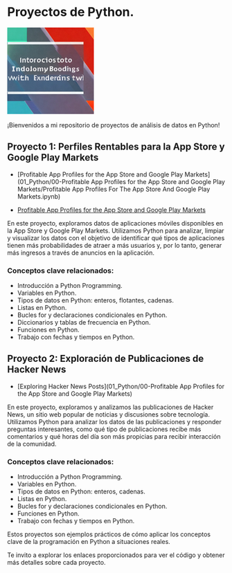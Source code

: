 # Proyectos de Python.

<img src="READ.jpeg" alt="READ" style="width:200px;"/>


¡Bienvenidos a mi repositorio de proyectos de análisis de datos en Python! 


## Proyecto 1: Perfiles Rentables para la App Store y Google Play Markets

- [Profitable App Profiles for the App Store and Google Play Markets](01_Python/00-Profitable App Profiles for the App Store and Google Play Markets/Profitable App Profiles For The App Store And Google Play Markets.ipynb)

- [Profitable App Profiles for the App Store and Google Play Markets](https://github.com/albertjimrod/data-projects/blob/51eaa88de3b363a2541ab900ec9fa2b23ffe8627/01_Python/00-Profitable%20App%20Profiles%20for%20the%20App%20Store%20and%20Google%20Play%20Markets/Profitable%20App%20Profiles%20For%20The%20App%20Store%20And%20Google%20Play%20Markets.ipynb)



En este proyecto, exploramos datos de aplicaciones móviles disponibles en la App Store y Google Play Markets. Utilizamos Python para analizar, limpiar y visualizar los datos con el objetivo de identificar qué tipos de aplicaciones tienen más probabilidades de atraer a más usuarios y, por lo tanto, generar más ingresos a través de anuncios en la aplicación.

### Conceptos clave relacionados:

- Introducción a Python Programming.
- Variables en Python.
- Tipos de datos en Python: enteros, flotantes, cadenas.
- Listas en Python.
- Bucles for y declaraciones condicionales en Python.
- Diccionarios y tablas de frecuencia en Python.
- Funciones en Python.
- Trabajo con fechas y tiempos en Python.



## Proyecto 2: Exploración de Publicaciones de Hacker News

- [Exploring Hacker News Posts](01_Python/00-Profitable App Profiles for the App Store and Google Play Markets)

En este proyecto, exploramos y analizamos las publicaciones de Hacker News, un sitio web popular de noticias y discusiones sobre tecnología. Utilizamos Python para analizar los datos de las publicaciones y responder preguntas interesantes, como qué tipo de publicaciones recibe más comentarios y qué horas del día son más propicias para recibir interacción de la comunidad.

### Conceptos clave relacionados:

- Introducción a Python Programming.
- Variables en Python.
- Tipos de datos en Python: enteros, cadenas.
- Listas en Python.
- Bucles for y declaraciones condicionales en Python.
- Funciones en Python.
- Trabajo con fechas y tiempos en Python.


Estos proyectos son ejemplos prácticos de cómo aplicar los conceptos clave de la programación en Python a situaciones reales. 

Te invito a explorar los enlaces proporcionados para ver el código y obtener más detalles sobre cada proyecto.
